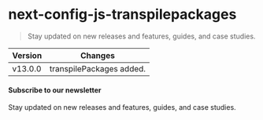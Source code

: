 # next-config-js-transpilepackages

> Stay updated on new releases and features, guides, and case studies.

| Version | Changes                  |
| ------- | ------------------------ |
| v13.0.0 | transpilePackages added. |

#### Subscribe to our newsletter

Stay updated on new releases and features, guides, and case studies.
